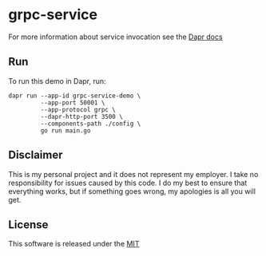 # grpc-service

For more information about service invocation see the [Dapr docs](https://github.com/dapr/docs/tree/master/concepts/service-invocation)

## Run 

To run this demo in Dapr, run:

```shell
dapr run --app-id grpc-service-demo \
	     --app-port 50001 \
		 --app-protocol grpc \
		 --dapr-http-port 3500 \
         --components-path ./config \
         go run main.go
```

## Disclaimer

This is my personal project and it does not represent my employer. I take no responsibility for issues caused by this code. I do my best to ensure that everything works, but if something goes wrong, my apologies is all you will get.

## License

This software is released under the [MIT](./LICENSE)
